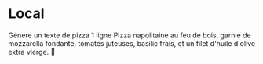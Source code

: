 # Local

Génere un texte de pizza 1 ligne Pizza napolitaine au feu de bois, garnie de mozzarella fondante, tomates juteuses, basilic frais, et un filet d'huile d'olive extra vierge. 🍕
